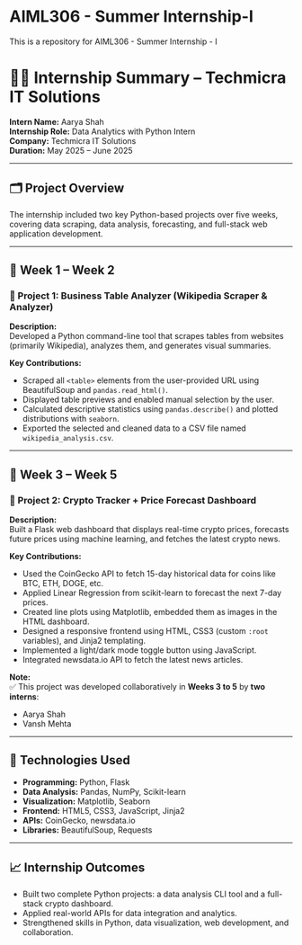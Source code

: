 # AIML306 - Summer Internship-I
This is a repository for AIML306 - Summer Internship - I

# 🧑‍💻 Internship Summary – Techmicra IT Solutions

**Intern Name:** Aarya Shah  
**Internship Role:** Data Analytics with Python Intern  
**Company:** Techmicra IT Solutions  
**Duration:** May 2025 – June 2025  

---

## 🗂️ Project Overview

The internship included two key Python-based projects over five weeks, covering data scraping, data analysis, forecasting, and full-stack web application development.

---

## 📅 Week 1 – Week 2  
### 📌 Project 1: Business Table Analyzer (Wikipedia Scraper & Analyzer)

**Description:**  
Developed a Python command-line tool that scrapes tables from websites (primarily Wikipedia), analyzes them, and generates visual summaries.

**Key Contributions:**
- Scraped all `<table>` elements from the user-provided URL using BeautifulSoup and `pandas.read_html()`.
- Displayed table previews and enabled manual selection by the user.
- Calculated descriptive statistics using `pandas.describe()` and plotted distributions with `seaborn`.
- Exported the selected and cleaned data to a CSV file named `wikipedia_analysis.csv`.

---

## 📅 Week 3 – Week 5  
### 📌 Project 2: Crypto Tracker + Price Forecast Dashboard

**Description:**  
Built a Flask web dashboard that displays real-time crypto prices, forecasts future prices using machine learning, and fetches the latest crypto news.

**Key Contributions:**
- Used the CoinGecko API to fetch 15-day historical data for coins like BTC, ETH, DOGE, etc.
- Applied Linear Regression from scikit-learn to forecast the next 7-day prices.
- Created line plots using Matplotlib, embedded them as images in the HTML dashboard.
- Designed a responsive frontend using HTML, CSS3 (custom `:root` variables), and Jinja2 templating.
- Implemented a light/dark mode toggle button using JavaScript.
- Integrated newsdata.io API to fetch the latest news articles.

**Note:**  
✅ This project was developed collaboratively in **Weeks 3 to 5** by **two interns**:  
- Aarya Shah 
- Vansh Mehta

---

## 🧰 Technologies Used

- **Programming:** Python, Flask  
- **Data Analysis:** Pandas, NumPy, Scikit-learn  
- **Visualization:** Matplotlib, Seaborn  
- **Frontend:** HTML5, CSS3, JavaScript, Jinja2  
- **APIs:** CoinGecko, newsdata.io 
- **Libraries:** BeautifulSoup, Requests

---

## 📈 Internship Outcomes

- Built two complete Python projects: a data analysis CLI tool and a full-stack crypto dashboard.
- Applied real-world APIs for data integration and analytics.
- Strengthened skills in Python, data visualization, web development, and collaboration.
